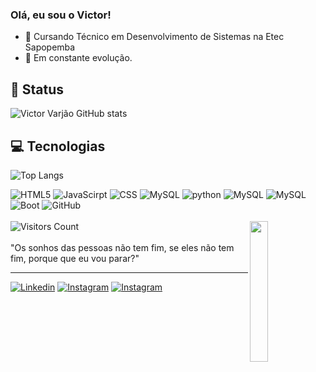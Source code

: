 ### Olá, eu sou o Victor! 

- 🏤 Cursando Técnico em Desenvolvimento de Sistemas na Etec Sapopemba
- 📌 Em constante evolução.
  
## 👾 Status

![Victor Varjão GitHub stats](https://github-readme-stats.vercel.app/api?username=Victor-Varjao&show_icons=true&theme=tokyonight)

## 💻 Tecnologias

![Top Langs](https://github-readme-stats.vercel.app/api/top-langs/?username=Victor-Varjao&layout=compact&theme=tokyonight)

<div style="display: inline_block">
  <img aling="center" alt="HTML5" src="https://img.shields.io/badge/HTML5-100000?style=for-the-badge&logo=html5&logoColor=orange">
  <img aling="center" alt="JavaScirpt" src="https://img.shields.io/badge/JavaScript-100000?style=for-the-badge&logo=javascript&logoColor=yellow">
  <img aling="center" alt="CSS" src="https://img.shields.io/badge/CSS3-100000?style=for-the-badge&logo=css3&logoColor=blue">
  <img aling="center" alt="MySQL" src="https://img.shields.io/badge/MariaDB-100000?style=for-the-badge&logo=microsoft-sql-server&logoColor=white">
  <img aling="center" alt="python" src="https://img.shields.io/badge/C%23-100000?style=for-the-badge&logo=c-sharp&logoColor=green">
    <img aling="center" alt="MySQL" src="https://img.shields.io/badge/Python-100000?style=for-the-badge&logo=python&logoColor=blue">
   <img aling="center" alt="MySQL" src="https://img.shields.io/badge/git-100000?style=for-the-badge&logo=git">
  <img aling="center" alt="Boot" src="https://img.shields.io/badge/Bootstrap-100000?style=for-the-badge&logo=bootstrap&logoColor=purple">
    <img alt="GitHub" src="https://camo.githubusercontent.com/912ca89796628095a091b16bd74b5016ea7f36ad49e1d49ac65d24abf49e099d/68747470733a2f2f696d672e736869656c64732e696f2f62616467652f6769746875622d3130303030303f7374796c653d666f722d7468652d6261646765266c6f676f3d676974687562" data-canonical-src="https://img.shields.io/badge/github-100000?style=for-the-badge&amp;logo=github">
  <br><br>
  <img alt="Visitors Count" src="https://visitcount.itsvg.in/api?id=Victor-Varjao&label=Profile%20Views&color=6&icon=0&pretty=false)](https://visitcount.itsvg.in)" data-canonical-src="https://visitcount.itsvg.in/api?id=Victor-Varjao&amp;icon=0&amp;color=11">
    <img align="right" width="24%" src="https://user-images.githubusercontent.com/5713670/87202985-820dcb80-c2b6-11ea-9f56-7ec461c497c3.gif"; display: inline-block;" data-target="animated-image.originalImage">
</div>
<div align="left" dir="auto">
<br>
"Os sonhos das pessoas não tem fim, se eles não tem fim, porque que eu vou parar?"
<br>
<hr height="1">
  
[![Linkedin](https://img.shields.io/badge/LinkedIn-0077B5?style=for-the-badge&logo=linkedin&logoColor=white)](www.linkedin.com/in/victor-leonardo-da-silva-varjão-927387281)
[![Instagram](https://img.shields.io/badge/Instagram-E4405F?style=for-the-badge&logo=instagram&logoColor=white)](https://instagram.com/victor.o.varjao?igshid=NGExMmI2YTkyZg==)
[![Instagram](https://img.shields.io/badge/Discord-100990?style=for-the-badge&logo=discord&logoColor=white)](https://instagram.com/victor.o.varjao?igshid=NGExMmI2YTkyZg==)
